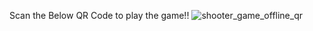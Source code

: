 
Scan the Below QR Code to play the game!!
![shooter_game_offline_qr](https://github.com/user-attachments/assets/beacb588-0bca-40e5-9e16-75cfa342d9b6)
